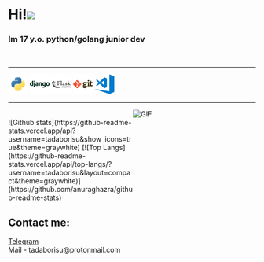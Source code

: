 # Hi!<img src="https://media.giphy.com/media/J60klcdfVdpryi1u78/giphy.gif"  width="75px">
### Im 17 y.o. python/golang junior dev
<br>
<hr>
<code><img height="40" src="https://raw.githubusercontent.com/github/explore/80688e429a7d4ef2fca1e82350fe8e3517d3494d/topics/python/python.png"></code>
<code><img height="40" src="https://raw.githubusercontent.com/github/explore/80688e429a7d4ef2fca1e82350fe8e3517d3494d/topics/django/django.png"></code>
<code><img height="40" src="https://raw.githubusercontent.com/github/explore/80688e429a7d4ef2fca1e82350fe8e3517d3494d/topics/flask/flask.png"></code>
<code><img height="40" src="https://raw.githubusercontent.com/github/explore/80688e429a7d4ef2fca1e82350fe8e3517d3494d/topics/git/git.png"></code>
<code><img height="40" src="https://raw.githubusercontent.com/github/explore/80688e429a7d4ef2fca1e82350fe8e3517d3494d/topics/visual-studio-code/visual-studio-code.png"></code>
<hr>
<img align="right" alt="GIF" src="https://media.giphy.com/media/dxn6fRlTIShoeBr69N/giphy.gif?raw=true" width="250" height="250">
<br>
![Github stats](https://github-readme-stats.vercel.app/api?username=tadaborisu&show_icons=true&theme=graywhite)
[![Top Langs](https://github-readme-stats.vercel.app/api/top-langs/?username=tadaborisu&amp;layout=compact&amp;theme=graywhite)](https://github.com/anuraghazra/github-readme-stats)

## Contact me:
<a href="https://t.me/haxahx">
  Telegram
</a>
<br>
Mail - tadaborisu@protonmail.com

